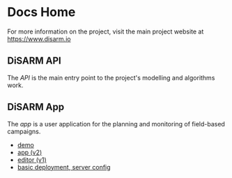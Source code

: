 # Docs Home

For more information on the project, visit the main project website at <https://www.disarm.io>

## DiSARM API

The _API_ is the main entry point to the project's modelling and algorithms work. 

## DiSARM App

The _app_ is a user application for the planning and monitoring of field-based campaigns.

* [demo](app-v2/demo.md)
* [app \(v2\)](app-v2/)
* [editor \(v1\)](editor-v1/)
* [basic deployment, server config](deployment.md)

